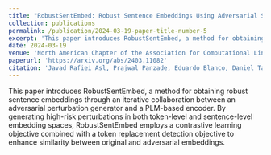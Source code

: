 ```yaml
---
title: "RobustSentEmbed: Robust Sentence Embeddings Using Adversarial Self-Supervised Contrastive Learning"
collection: publications
permalink: /publication/2024-03-19-paper-title-number-5
excerpt: 'This paper introduces RobustSentEmbed, a method for obtaining robust sentence embeddings through an iterative collaboration between an adversarial perturbation generator and a PLM-based encoder. By generating high-risk perturbations in both token-level and sentence-level embedding spaces, RobustSentEmbed employs a contrastive learning objective combined with a token replacement detection objective to enhance similarity between original and adversarial embeddings.'
date: 2024-03-19
venue: 'North American Chapter of the Association for Computational Linguistics'
paperurl: 'https://arxiv.org/abs/2403.11082'
citation: 'Javad Rafiei Asl, Prajwal Panzade, Eduardo Blanco, Daniel Takabi, Zhipeng Cai. "RobustSentEmbed: Robust Sentence Embeddings Using Adversarial Self-Supervised Contrastive Learning" North American Chapter of the Association for Computational Linguistics (NAACL 2024).'
---
```


This paper introduces RobustSentEmbed, a method for obtaining robust sentence embeddings through an iterative collaboration between an adversarial perturbation generator and a PLM-based encoder. By generating high-risk perturbations in both token-level and sentence-level embedding spaces, RobustSentEmbed employs a contrastive learning objective combined with a token replacement detection objective to enhance similarity between original and adversarial embeddings.
